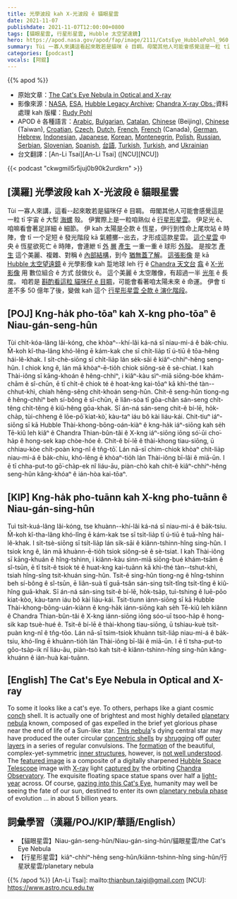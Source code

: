 ```yaml
---
title: 光學波段 kah X-光波段 ê 貓眼星雲
date: 2021-11-07
publishdate: 2021-11-07T12:00:00+0800
tags: [貓眼星雲, 行星形星雲, Hubble 太空望遠鏡]
hero: https://apod.nasa.gov/apod/fap/image/2111/CatsEye_HubblePohl_960.jpg
summary: Tùi 一寡人來講這看起來敢若是貓咪 ê 目睭。毋閣其他人可能會感覺這是一粒 tī 宇宙 ê 大型海螺殼。伊實際上是一粒咱熟似 ê 行星形星雲。
categories: [podcast]
vocals: [阿錕]
---
```


{{% apod %}}

- 原始文章：[The Cat's Eye Nebula in Optical and X-ray](https://apod.nasa.gov/apod/ap211107.html)
- 影像來源：[NASA](https://www.nasa.gov/), [ESA](https://www.esa.int/), [Hubble Legacy Archive](https://hla.stsci.edu/); [Chandra X-ray Obs.](http://chandra.harvard.edu/about/);資料處理 kah 版權：[Rudy Pohl](https://www.astrobin.com/users/Rudy_Pohl/)
- APOD ê 各種語言：[Arabic](https://apod.me/), [Bulgarian](https://mediabricks.bg/apod-bulgaria), [Catalan](http://www.apod.cat/), [Chinese](http://www.bjp.org.cn/mryt/) (Beijing), [Chinese](http://sprite.phys.ncku.edu.tw/astrolab/mirrors/apod/apod.html) (Taiwan), [Croatian](http://www.apod.rs/Croatia.html), [Czech](http://www.astro.cz/apod/), [Dutch](http://www.apod.nl/), [French](http://www.cidehom.com/apod.php),
[French](https://dpelletier.profweb.ca/index.html) (Canada), [German](http://www.starobserver.org/), [Hebrew](http://www.astronomia2009.org.il/info/apod/apod.htm), [Indonesian](http://apod.infoastronomy.org/), [Japanese](http://home.u05.itscom.net/apodjpn/apodj/apodj0.htm), [Korean](http://wouldyoulike.org/apod/), [Montenegrin](http://www.apod.rs/Montenegro.html), [Polish](http://apod.pl/apod/), [Russian](http://www.astronet.ru/db/apod.html), [Serbian](http://www.apod.rs/), [Slovenian](http://apod.fmf.uni-lj.si/), [Spanish](http://observatorio.info/), [台語](https://apod.tw/), [Turkish](https://www.uzaydanhaberler.com/category/gorsel/apod/), [Turkish](https://rasyonalist.org/kategori/apod/), and [Ukrainian](http://astronomy.pp.ua/)
- 台文翻譯：[An-Li Tsai][An-Li Tsai] ([NCU][NCU])

{{< podcast "ckwgmil5r5juj0b90k2urdkrn" >}}

## [漢羅] 光學波段 kah X-光波段 ê 貓眼星雲
Tùi 一寡人來講，這看--起來敢若是貓咪仔 ê 目睭。
毋閣其他人可能會感覺這是一粒 tī 宇宙 ê 大型 [海螺][conch] 殼。
伊實際上是一粒咱熟似 ê [行星形星雲][planetary nebula]。
伊足光 ê、咱嘛看會著足詳細 ê 細節。
伊 kah 太陽是仝款 ê 恆星，伊行到性命上尾坎站 ê 時陣，會 tī 一个足短 ê 發光階段 kā 氣體擲--出去，才形成這款星雲。
[這个星雲][This nebula] 中央 ê 恆星欲死亡 ê 時陣，會連紲 tī [外][outer] [層][layers] [產生][shrugging] 一重一重 ê 球形 [外殼][concentric shells]。
是按怎 [產生][formation] 這个美麗、複雜、對稱 ê [內部結構][inner structures]，到今 [猶無蓋了解][not well understood]。
[這張影像][featured image] 是 kā [Hubble 太空望遠鏡][Hubble Space Telescope] ê 光學影像 kah 踅地球 leh 行 ê [Chandra 天文台][Chandra Observatory] [翕][captured by] ê [X-光影像][X-ray] 用 數位組合 ê 方式 敆做伙 ê。
這个美麗 ê 太空雕像，有超過一半 [光年][light-year] ê 長度。
咱若是 [斟酌看這粒 貓咪仔 ê 目睭][gazing into this Cat's Eye]，可能會看著咱太陽未來 ê 命運。
伊會 tī 差不多 50 億年了後，變做 kah 這个 [行星形星雲 仝款 ê 演化階段][planetary nebula phase]。


## [POJ] Kng-ha̍k pho-tōaⁿ kah X-kng pho-tōaⁿ ê Niau-gán-seng-hûn
Tùi chi̍t-kóa-lâng lâi-kóng, che khòaⁿ--khí-lâi ká-ná sī niau-mi-á ê ba̍k-chiu.
M̄-koh kî-tha-lâng khó-lêng ē kám-kak che sī chi̍t-lia̍p tī ú-tiū ê tōa-hêng hái-lê-khak.
I si̍t-chè-siōng sī chi̍t-lia̍p lán se̍k-sāi ê kiâⁿ-chhiⁿ-hêng seng-hûn.
I chiok kng ê, lán mā khòaⁿ-ē-tio̍h chiok siông-sè ê sè-chiat.
I kah Thài-iông sī kāng-khoán ê hêng-chhiⁿ, i kiâⁿ-kàu sìⁿ-miā siōng-bóe khám-chām ê sî-chūn, ē tī chi̍t-ê chiok té ê hoat-kng kai-tōaⁿ kā khì-thé tàn--chhut-khì, chiah hêng-sêng chit-khoán seng-hûn.
Chit-ê seng-hûn tiong-ng ê hêng-chhiⁿ beh sí-bông ê sî-chūn, ē liân-sòa tī gōa-chân sán-seng chi̍t-têng chi̍t-têng ê kiû-hêng gōa-khak.
Sī án-ná sán-seng chit-ê bí-lē, ho̍k-cha̍p, tùi-chheng ê lōe-pō͘ kiat-kò͘, kàu-taⁿ iáu bô kài liáu-kái.
Chit-tiuⁿ iáⁿ-siōng sī kā Hubble Thài-khong-bōng-oán-kiàⁿ ê kng-ha̍k iáⁿ-siōng kah se̍h Tē-kiû leh kiâⁿ ê Chandra Thian-bûn-tâi ê X-kng iáⁿ-siōng iōng só͘-ūi cho͘-ha̍p ê hong-sek kap chòe-hóe ê.
Chit-ê bí-lē ê thài-khong tiau-siōng, ū chhiau-kòe chi̍t-poàn kng-nî ê tn̂g-tō͘.
Lán nā-sī chim-chiok khòaⁿ chit-lia̍p niau-mi-á ê ba̍k-chiu, khó-lêng ē khòaⁿ-tio̍h lán Thài-iông bī-lâi ê miā-ūn.
I ē tī chha-put-to gō͘-cha̍p-ek nî liáu-āu, piàn-chò kah chit-ê kiâⁿ-chhiⁿ-hêng seng-hûn kâng-khóaⁿ ê ián-hòa kai-tōaⁿ.


## [KIP] Kng-ha̍k pho-tuānn kah X-kng pho-tuānn ê Niau-gán-sing-hûn
Tuì tsi̍t-kuá-lâng lâi-kóng, tse khuànn--khí-lâi ká-ná sī niau-mi-á ê ba̍k-tsiu.
M̄-koh kî-tha-lâng khó-lîng ē kám-kak tse sī tsi̍t-lia̍p tī ú-tiū ê tuā-hîng hái-lê-khak.
I si̍t-tsè-siōng sī tsi̍t-lia̍p lán si̍k-sāi ê kiânn-tshinn-hîng sing-hûn.
I tsiok kng ê, lán mā khuànn-ē-tio̍h tsiok siông-sè ê sè-tsiat.
I kah Thài-iông sī kāng-khuán ê hîng-tshinn, i kiânn-kàu sìnn-miā siōng-bué khám-tsām ê sî-tsūn, ē tī tsi̍t-ê tsiok té ê huat-kng kai-tuānn kā khì-thé tàn--tshut-khì, tsiah hîng-sîng tsit-khuán sing-hûn.
Tsit-ê sing-hûn tiong-ng ê hîng-tshinn beh sí-bông ê sî-tsūn, ē liân-suà tī guā-tsân sán-sing tsi̍t-tîng tsi̍t-tîng ê kiû-hîng guā-khak.
Sī án-ná sán-sing tsit-ê bí-lē, ho̍k-tsa̍p, tuì-tshing ê luē-pōo kiat-kòo, kàu-tann iáu bô kài liáu-kái.
Tsit-tiunn iánn-siōng sī kā Hubble Thài-khong-bōng-uán-kiànn ê kng-ha̍k iánn-siōng kah se̍h Tē-kiû leh kiânn ê Chandra Thian-bûn-tâi ê X-kng iánn-siōng iōng sóo-uī tsoo-ha̍p ê hong-sik kap tsuè-hué ê.
Tsit-ê bí-lē ê thài-khong tiau-siōng, ū tshiau-kuè tsi̍t-puàn kng-nî ê tn̂g-tōo.
Lán nā-sī tsim-tsiok khuànn tsit-lia̍p niau-mi-á ê ba̍k-tsiu, khó-lîng ē khuànn-tio̍h lán Thài-iông bī-lâi ê miā-ūn.
I ē tī tsha-put-to gōo-tsa̍p-ik nî liáu-āu, piàn-tsò kah tsit-ê kiânn-tshinn-hîng sing-hûn kâng-khuánn ê ián-huà kai-tuānn.

## [English] The Cat's Eye Nebula in Optical and X-ray
To some it looks like a cat's eye.
To others, perhaps like a giant cosmic [conch][conch] shell.
It is actually one of brightest and most highly detailed [planetary nebula][planetary nebula] known, composed of gas expelled in the brief yet glorious phase near the end of life of a Sun-like star.
[This nebula][This nebula]'s dying central star may have produced the outer circular [concentric shells][concentric shells] by [shrugging][shrugging] off [outer][outer] [layers][layers] in a series of regular convulsions.
The [formation][formation] of the beautiful, complex-yet-symmetric [inner structures][inner structures], however, is [not well understood][not well understood].
The [featured image][featured image] is a composite of a digitally sharpened [Hubble Space Telescope][Hubble Space Telescope] image with [X-ray][X-ray] light [captured by][captured by] the orbiting [Chandra Observatory][Chandra Observatory].
The exquisite floating space statue spans over half a [light-year][light-year] across.
Of course, [gazing into this Cat's Eye][gazing into this Cat's Eye], humanity may well be seeing the fate of our sun, destined to enter its own [planetary nebula phase][planetary nebula phase] of evolution ... in about 5 billion years.

## 詞彙學習（漢羅/POJ/KIP/華語/English）
- 【貓眼星雲】Niau-gán-seng-hûn/Niau-gán-sing-hûn/貓眼星雲/the Cat's Eye Nebula
- 【行星形星雲】kiâⁿ-chhiⁿ-hêng seng-hûn/kiânn-tshinn-hîng sing-hûn/行星狀星雲/planetary nebula


{{% /apod %}}
[An-Li Tsai]: mailto:thianbun.taigi@gmail.com
[NCU]: https://www.astro.ncu.edu.tw


[conch]:https://en.wikipedia.org/wiki/Conch
[planetary nebula]:https://en.wikipedia.org/wiki/Planetary_nebula
[This nebula]:http://www.youtube.com/watch?v=tw0VJ1K93PM
[concentric shells]:https://ui.adsabs.harvard.edu/abs/2004A%26A...417..637C/abstract
[shrugging]:https://apod.nasa.gov/apod/ap011003.html
[outer]:https://apod.nasa.gov/apod/ap031101.html
[layers]:https://apod.nasa.gov/apod/ap200607.html
[formation]:https://www.youtube.com/watch?v=AOA-19n4tiQ
[inner structures]:https://ui.adsabs.harvard.edu/abs/2012ApJ...759L..28P/abstract
[not well understood]:https://miro.medium.com/max/625/1*C-zXmTMHObZWyZBUbdruGg.jpeg
[featured image]:https://www.flickr.com/photos/rudypohl/40388468763/in/dateposted/
[Hubble Space Telescope]:https://www.stsci.edu/hst
[X-ray]:https://science.nasa.gov/ems/11_xrays
[captured by]:http://chandra.harvard.edu/photo/openFITS/multiwavelength_data.html
[Chandra Observatory]:http://chandra.harvard.edu/about/
[light-year]:https://spaceplace.nasa.gov/light-year/en/
[gazing into this Cat's Eye]:https://apod.nasa.gov/apod/ap160703.html
[planetary nebula phase]:https://apod.nasa.gov/apod/fap/planetary_nebulae.html
